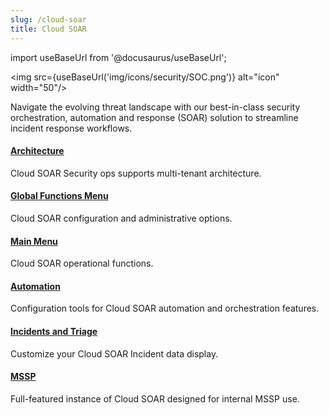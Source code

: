 ```yaml
---
slug: /cloud-soar
title: Cloud SOAR
---
```


import useBaseUrl from '@docusaurus/useBaseUrl';

<img src={useBaseUrl('img/icons/security/SOC.png')} alt="icon" width="50"/>

Navigate the evolving threat landscape with our best-in-class security orchestration, automation and response (SOAR) solution to streamline incident response workflows.

<div className="box-wrapper" markdown="1">
<div className="box smallbox1 card">
  <div className="container">
  <h4><a href="/docs/cloud-soar/architecture">Architecture</a></h4>
  <p>Cloud SOAR Security ops supports multi-tenant architecture.</p>
  </div>
</div>
<div className="box smallbox2 card">
  <div className="container">
  <h4><a href="/docs/cloud-soar/global-functions-menu">Global Functions Menu</a></h4>
  <p>Cloud SOAR configuration and administrative options.</p>
  </div>
</div>
<div className="box smallbox3 card">
  <div className="container">
  <h4><a href="/docs/cloud-soar/main-menu">Main Menu</a></h4>
  <p>Cloud SOAR operational functions.</p>
  </div>
</div>
<div className="box smallbox4 card">
  <div className="container">
  <h4><a href="/docs/cloud-soar/automation">Automation</a></h4>
  <p>Configuration tools for Cloud SOAR automation and orchestration features.</p>
  </div>
</div>
<div className="box smallbox5 card">
  <div className="container">
  <h4><a href="/docs/cloud-soar/incidents-triage">Incidents and Triage</a></h4>
  <p>Customize your Cloud SOAR Incident data display.</p>
  </div>
</div>
<div className="box smallbox6 card">
  <div className="container">
  <h4><a href="/docs/cloud-soar/mssp">MSSP</a></h4>
  <p>Full-featured instance of Cloud SOAR designed for internal MSSP use.</p>
  </div>
</div>
</div>
